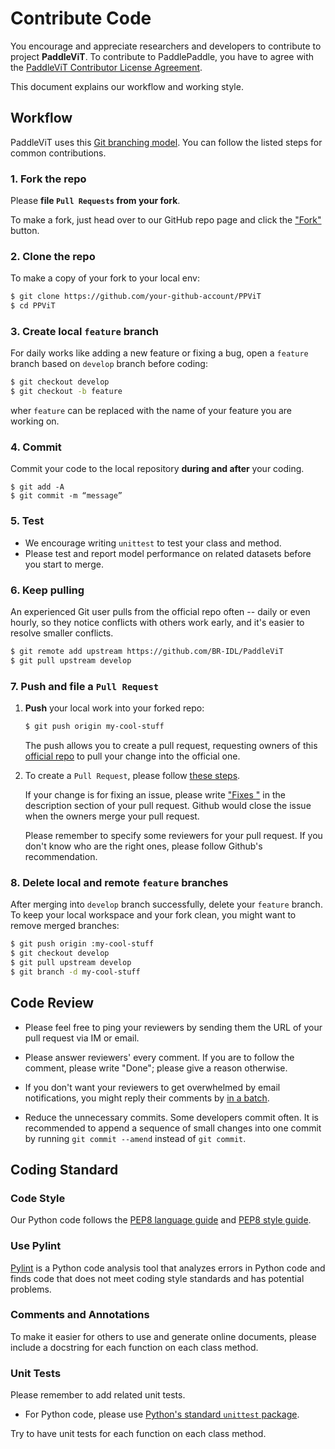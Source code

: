 # Contribute Code

You encourage and appreciate researchers and developers to contribute to project **PaddleViT**. 
To contribute to PaddlePaddle, you have to agree with the [PaddleViT Contributor License Agreement](https://cla-assistant.io/BR-IDL/PaddleViT).

This document explains our workflow and working style.

## Workflow

PaddleViT uses this [Git branching model](http://nvie.com/posts/a-successful-git-branching-model/).  You can follow the listed steps for common contributions.

### 1. Fork the repo

  Please **file `Pull Requests` from your fork**. 
  
  To make a fork, just head over to our GitHub repo page and click the ["Fork"](https://help.github.com/articles/fork-a-repo/) button.
   
### 2. Clone the repo

   To make a copy of your fork to your local env:

   ```bash
   $ git clone https://github.com/your-github-account/PPViT
   $ cd PPViT
   ```

### 3. Create local `feature` branch

   For daily works like adding a new feature or fixing a bug, open a `feature` branch based on `develop` branch before coding:

   ```bash
   $ git checkout develop
   $ git checkout -b feature
   ```
   wher `feature` can be replaced with the name of your feature you are working on.

### 4. Commit

   Commit your code to the local repository **during and after** your coding.

   ```shell
   $ git add -A
   $ git commit -m “message”
   ```
  
### 5. Test

   - We encourage writing `unittest` to test your class and method.
   - Please test and report model performance on related datasets before you start to merge.
 
### 6. Keep pulling

   An experienced Git user pulls from the official repo often -- daily or even hourly, so they notice conflicts with others work early, and it's easier to resolve smaller conflicts.

   ```bash
   $ git remote add upstream https://github.com/BR-IDL/PaddleViT
   $ git pull upstream develop
   ```

### 7. Push and file a `Pull Request`

   1. **Push** your local work into your forked repo:

      ```bash
      $ git push origin my-cool-stuff
      ```

      The push allows you to create a pull request, requesting owners of this [official repo](https://github.com/BR-IDL/PaddleViT) to pull your change into the official one.

   2. To create a `Pull Request`, please follow [these steps](https://help.github.com/articles/creating-a-pull-request/).

      If your change is for fixing an issue, please write ["Fixes <issue-URL>"](https://help.github.com/articles/closing-issues-using-keywords/) in the description section of your pull request.  Github would close the issue when the owners merge your pull request.

      Please remember to specify some reviewers for your pull request.  If you don't know who are the right ones, please follow Github's recommendation.

### 8. Delete local and remote `feature` branches

   After merging into `develop` branch successfully, delete your `feature` branch.
   To keep your local workspace and your fork clean, you might want to remove merged branches:

   ```bash
   $ git push origin :my-cool-stuff
   $ git checkout develop
   $ git pull upstream develop
   $ git branch -d my-cool-stuff
   ```

## Code Review

-  Please feel free to ping your reviewers by sending them the URL of your pull request via IM or email.

- Please answer reviewers' every comment.  If you are to follow the comment, please write "Done"; please give a reason otherwise.

- If you don't want your reviewers to get overwhelmed by email notifications, you might reply their comments by [in a batch](https://help.github.com/articles/reviewing-proposed-changes-in-a-pull-request/).

- Reduce the unnecessary commits.  Some developers commit often.  It is recommended to append a sequence of small changes into one commit by running `git commit --amend` instead of `git commit`.

## Coding Standard

### Code Style

Our Python code follows the [PEP8 language guide](https://zh-google-styleguide.readthedocs.io/en/latest/google-python-styleguide/python_language_rules/) and [PEP8 style guide](https://zh-google-styleguide.readthedocs.io/en/latest/google-python-styleguide/python_style_rules/).
  
### Use Pylint

[Pylint](http://pylint.pycqa.org/en/latest/) is a Python code analysis tool that analyzes errors in Python code and finds code that does not meet coding style standards and has potential problems.

### Comments and Annotations
  
To make it easier for others to use and generate online documents, please include a docstring for each function on each class method.
  
### Unit Tests

Please remember to add related unit tests.

- For Python code, please use [Python's standard `unittest` package](http://pythontesting.net/framework/unittest/unittest-introduction/).

Try to have unit tests for each function on each class method.
  
